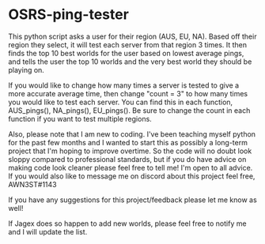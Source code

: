 # OSRS-ping-tester
This python script asks a user for their region (AUS, EU, NA). Based off their region they select, it will test each server from that region 3 times. It then finds the top 10 best worlds for the user based on lowest average pings, and tells the user the top 10 worlds and the very best world they should be playing on.

If you would like to change how many times a server is tested to give a more accurate average time, then change "count = 3" to how many times you would like to test each server. You can find this in each function, AUS_pings(), NA_pings(), EU_pings(). Be sure to change the count in each function if you want to test multiple regions.

Also, please note that I am new to coding. I've been teaching myself python for the past few months and I wanted to start this as possibly a long-term project that I'm hoping to improve overtime. So the code will no doubt look sloppy compared to professional standards, but if you do have advice on making code look cleaner please feel free to tell me! I'm open to all advice. If you would also like to message me on discord about this project feel free, AWN3ST#1143

If you have any suggestions for this project/feedback please let me know as well! 

If Jagex does so happen to add new worlds, please feel free to notify me and I will update the list.


